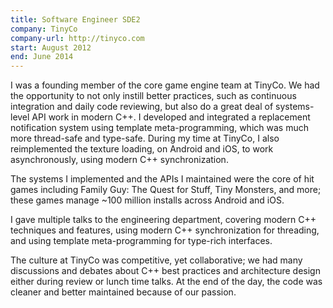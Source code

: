 ```yaml
---
title: Software Engineer SDE2
company: TinyCo
company-url: http://tinyco.com
start: August 2012
end: June 2014
---
```


I was a founding member of the core game engine team at TinyCo. We had the opportunity to not only instill better practices, such as continuous integration and daily code reviewing, but also do a great deal of systems-level API work in modern C++. I developed and integrated a replacement notification system using template meta-programming, which was much more thread-safe and type-safe. During my time at TinyCo, I also reimplemented the texture loading, on Android and iOS, to work asynchronously, using modern C++ synchronization.

The systems I implemented and the APIs I maintained were the core of hit games including Family Guy: The Quest for Stuff, Tiny Monsters, and more; these games manage ~100 million installs across Android and iOS.

I gave multiple talks to the engineering department, covering modern C++ techniques and features, using modern C++ synchronization for threading, and using template meta-programming for type-rich interfaces.

The culture at TinyCo was competitive, yet collaborative; we had many discussions and debates about C++ best practices and architecture design either during review or lunch time talks. At the end of the day, the code was cleaner and better maintained because of our passion.
